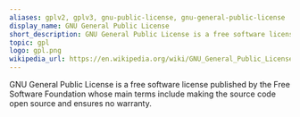 ```yaml
---
aliases: gplv2, gplv3, gnu-public-license, gnu-general-public-license
display_name: GNU General Public License
short_description: GNU General Public License is a free software license published by the Free Software Foundation.
topic: gpl
logo: gpl.png
wikipedia_url: https://en.wikipedia.org/wiki/GNU_General_Public_License
---
```

GNU General Public License is a free software license published by the Free Software Foundation whose main terms include making the source code open source and ensures no warranty.
